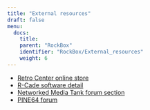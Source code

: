 ```yaml
---
title: "External resources"
draft: false
menu:
  docs:
    title:
    parent: "RockBox"
    identifier: "RockBox/External_resources"
    weight: 6
---
```


* [Retro Center online store](https://www.retro-center.com/product/rockbox-r-cade/)
* [R-Cade software detail](https://www.retro-center.com/about-r-cade/)
* [Networked Media Tank forum section](http://www.networkedmediatank.com/forumdisplay.php?fid=154)
* [PINE64 forum](https://forum.pine64.org/forumdisplay.php?fid=85&page=1)
